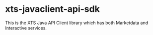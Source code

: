 # xts-javaclient-api-sdk
 This is the XTS Java API Client library which has both Marketdata and Interactive services.
